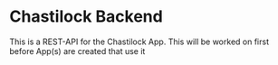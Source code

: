# Chastilock Backend

This is a REST-API for the Chastilock App. This will be worked on first before App(s) are created that use it
